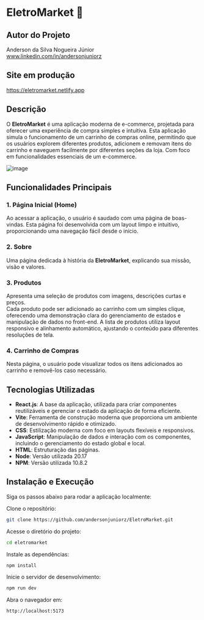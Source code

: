 # EletroMarket 🛒

## Autor  do Projeto 
Anderson da Silva Nogueira Júnior   
www.linkedin.com/in/andersonjuniorz

## Site em produção
https://eletromarket.netlify.app

## Descrição
O **EletroMarket** é uma aplicação moderna de e-commerce, projetada para oferecer uma experiência de compra simples e intuitiva. Esta aplicação simula o funcionamento de um carrinho de compras online, permitindo que os usuários explorem diferentes produtos, adicionem e removam itens do carrinho e naveguem facilmente por diferentes seções da loja. Com foco em funcionalidades essenciais de um e-commerce.

![image](https://github.com/user-attachments/assets/eb8a7cd7-6996-4cbc-b3e0-5ecdd9d134ce)


## Funcionalidades Principais

### 1. Página Inicial (Home)
Ao acessar a aplicação, o usuário é saudado com uma página de boas-vindas. Esta página foi desenvolvida com um layout limpo e intuitivo, proporcionando uma navegação fácil desde o início.

### 2. Sobre
Uma página dedicada à história da **EletroMarket**, explicando sua missão, visão e valores.

### 3. Produtos
Apresenta uma seleção de produtos com imagens, descrições curtas e preços.  
Cada produto pode ser adicionado ao carrinho com um simples clique, oferecendo uma demonstração clara do gerenciamento de estados e manipulação de dados no front-end. A lista de produtos utiliza layout responsivo e alinhamento automático, ajustando o conteúdo para diferentes resoluções de tela.

### 4. Carrinho de Compras
Nesta página, o usuário pode visualizar todos os itens adicionados ao carrinho e removê-los caso necessário.

## Tecnologias Utilizadas
- **React.js**: A base da aplicação, utilizada para criar componentes reutilizáveis e gerenciar o estado da aplicação de forma eficiente.
- **Vite**: Ferramenta de construção moderna que proporciona um ambiente de desenvolvimento rápido e otimizado.
- **CSS**: Estilização moderna com foco em layouts flexíveis e responsivos.
- **JavaScript**: Manipulação de dados e interação com os componentes, incluindo o gerenciamento do estado global e local.
- **HTML**: Estruturação das páginas.
- **Node**: Versão utilizada 20.17
- **NPM**: Versão utilizada 10.8.2

## Instalação e Execução

Siga os passos abaixo para rodar a aplicação localmente:

Clone o repositório:

```bash
git clone https://github.com/andersonjuniorz/EletroMarket.git
```

Acesse o diretório do projeto:

```bash
cd eletromarket
```


Instale as dependências:

```bash
npm install
```

Inicie o servidor de desenvolvimento:

```bash
npm run dev
```

Abra o navegador em:

```bash
http://localhost:5173
```
